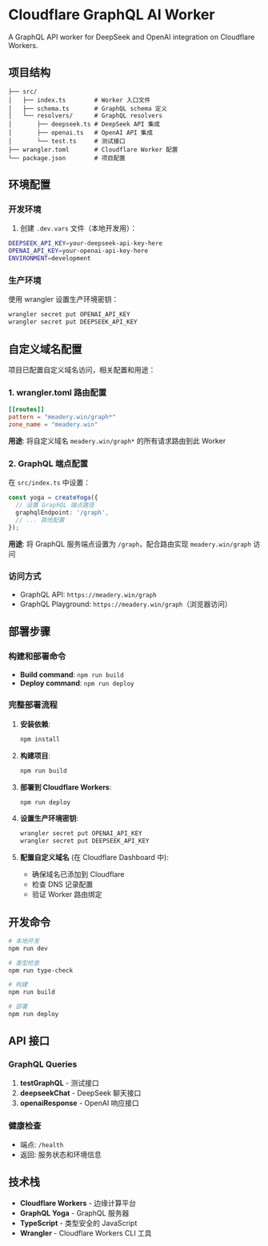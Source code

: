 # Cloudflare GraphQL AI Worker

A GraphQL API worker for DeepSeek and OpenAI integration on Cloudflare Workers.

## 项目结构

```
├── src/
│   ├── index.ts        # Worker 入口文件
│   ├── schema.ts       # GraphQL schema 定义
│   └── resolvers/      # GraphQL resolvers
│       ├── deepseek.ts # DeepSeek API 集成
│       ├── openai.ts   # OpenAI API 集成
│       └── test.ts     # 测试接口
├── wrangler.toml       # Cloudflare Worker 配置
└── package.json        # 项目配置
```

## 环境配置

### 开发环境

1. 创建 `.dev.vars` 文件（本地开发用）：
```bash
DEEPSEEK_API_KEY=your-deepseek-api-key-here
OPENAI_API_KEY=your-openai-api-key-here
ENVIRONMENT=development
```

### 生产环境

使用 wrangler 设置生产环境密钥：
```bash
wrangler secret put OPENAI_API_KEY
wrangler secret put DEEPSEEK_API_KEY
```

## 自定义域名配置

项目已配置自定义域名访问，相关配置和用途：

### 1. wrangler.toml 路由配置
```toml
[[routes]]
pattern = "meadery.win/graph*"
zone_name = "meadery.win"
```
**用途**: 将自定义域名 `meadery.win/graph*` 的所有请求路由到此 Worker

### 2. GraphQL 端点配置
在 `src/index.ts` 中设置：
```typescript
const yoga = createYoga({
  // 设置 GraphQL 端点路径
  graphqlEndpoint: '/graph',
  // ... 其他配置
});
```
**用途**: 将 GraphQL 服务端点设置为 `/graph`，配合路由实现 `meadery.win/graph` 访问

### 访问方式
- GraphQL API: `https://meadery.win/graph`
- GraphQL Playground: `https://meadery.win/graph`（浏览器访问）

## 部署步骤

### 构建和部署命令
- **Build command**: `npm run build`
- **Deploy command**: `npm run deploy`

### 完整部署流程

1. **安装依赖**:
   ```bash
   npm install
   ```

2. **构建项目**:
   ```bash
   npm run build
   ```

3. **部署到 Cloudflare Workers**:
   ```bash
   npm run deploy
   ```

4. **设置生产环境密钥**:
   ```bash
   wrangler secret put OPENAI_API_KEY
   wrangler secret put DEEPSEEK_API_KEY
   ```

5. **配置自定义域名** (在 Cloudflare Dashboard 中):
   - 确保域名已添加到 Cloudflare
   - 检查 DNS 记录配置
   - 验证 Worker 路由绑定

## 开发命令

```bash
# 本地开发
npm run dev

# 类型检查
npm run type-check

# 构建
npm run build

# 部署
npm run deploy
```

## API 接口

### GraphQL Queries

1. **testGraphQL** - 测试接口
2. **deepseekChat** - DeepSeek 聊天接口  
3. **openaiResponse** - OpenAI 响应接口

### 健康检查

- 端点: `/health`
- 返回: 服务状态和环境信息

## 技术栈

- **Cloudflare Workers** - 边缘计算平台
- **GraphQL Yoga** - GraphQL 服务器
- **TypeScript** - 类型安全的 JavaScript
- **Wrangler** - Cloudflare Workers CLI 工具